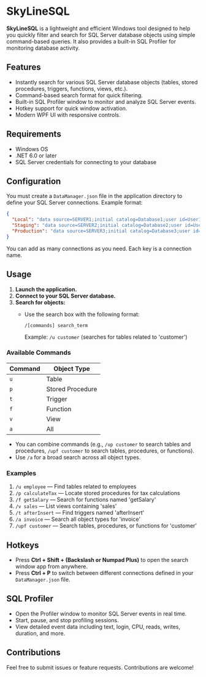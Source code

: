 # SkyLineSQL

**SkyLineSQL** is a lightweight and efficient Windows tool designed to help you quickly filter and search for SQL Server database objects using simple command-based queries. It also provides a built-in SQL Profiler for monitoring database activity.

## Features

- Instantly search for various SQL Server database objects (tables, stored procedures, triggers, functions, views, etc.).
- Command-based search format for quick filtering.
- Built-in SQL Profiler window to monitor and analyze SQL Server events.
- Hotkey support for quick window activation.
- Modern WPF UI with responsive controls.

## Requirements

- Windows OS
- .NET 6.0 or later
- SQL Server credentials for connecting to your database

## Configuration

You must create a `DataManager.json` file in the application directory to define your SQL Server connections. Example format:

```json
{
  "Local": "data source=SERVER1;initial catalog=Database1;user id=User1;password=Password1;...",
  "Staging": "data source=SERVER2;initial catalog=Database2;user id=User2;password=Password2;...",
  "Production": "data source=SERVER3;initial catalog=Database3;user id=User3;password=Password3;..."
}
```

You can add as many connections as you need. Each key is a connection name.

## Usage

1. **Launch the application.**
2. **Connect to your SQL Server database.**
3. **Search for objects:**
   - Use the search box with the following format:
     
     `/[commands] search_term`
     
     Example: `/u customer` (searches for tables related to 'customer')

### Available Commands

| Command | Object Type       |
|---------|-------------------|
| `u`     | Table             |
| `p`     | Stored Procedure  |
| `t`     | Trigger           |
| `f`     | Function          |
| `v`     | View              |
| `a`     | All               |

- You can combine commands (e.g., `/up customer` to search tables and procedures, `/upf customer` to search tables, procedures, or functions).
- Use `/a` for a broad search across all object types.

### Examples

1. `/u employee`      — Find tables related to employees
2. `/p calculateTax`  — Locate stored procedures for tax calculations
3. `/f getSalary`     — Search for functions named 'getSalary'
4. `/v sales`         — List views containing 'sales'
5. `/t afterInsert`   — Find triggers named 'afterInsert'
6. `/a invoice`       — Search all object types for 'invoice'
7. `/upf customer`    — Search tables, procedures, or functions for 'customer'

## Hotkeys

- Press **Ctrl + Shift + (Backslash or Numpad Plus)** to open the search window app from anywhere.
- Press **Ctrl + P** to switch between different connections defined in your `DataManager.json` file.

## SQL Profiler

- Open the Profiler window to monitor SQL Server events in real time.
- Start, pause, and stop profiling sessions.
- View detailed event data including text, login, CPU, reads, writes, duration, and more.

## Contributions

Feel free to submit issues or feature requests. Contributions are welcome!
